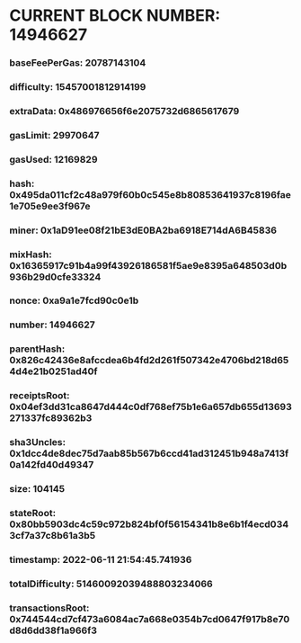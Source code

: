 # CURRENT BLOCK NUMBER: 14946627

### baseFeePerGas: 20787143104
### difficulty: 15457001812914199
### extraData: 0x486976656f6e2075732d6865617679
### gasLimit: 29970647
### gasUsed: 12169829
### hash: 0x495da011cf2c48a979f60b0c545e8b80853641937c8196fae1e705e9ee3f967e
### miner: 0x1aD91ee08f21bE3dE0BA2ba6918E714dA6B45836
### mixHash: 0x16365917c91b4a99f43926186581f5ae9e8395a648503d0b936b29d0cfe33324
### nonce: 0xa9a1e7fcd90c0e1b
### number: 14946627
### parentHash: 0x826c42436e8afccdea6b4fd2d261f507342e4706bd218d654d4e21b0251ad40f
### receiptsRoot: 0x04ef3dd31ca8647d444c0df768ef75b1e6a657db655d13693271337fc89362b3
### sha3Uncles: 0x1dcc4de8dec75d7aab85b567b6ccd41ad312451b948a7413f0a142fd40d49347
### size: 104145
### stateRoot: 0x80bb5903dc4c59c972b824bf0f56154341b8e6b1f4ecd0343cf7a37c8b61a3b5
### timestamp: 2022-06-11 21:54:45.741936
### totalDifficulty: 51460092039488803234066
### transactionsRoot: 0x744544cd7cf473a6084ac7a668e0354b7cd0647f917b8e70d8d6dd38f1a966f3
